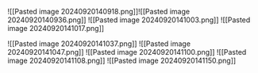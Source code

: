 ![[Pasted image 20240920140918.png]]![[Pasted image 20240920140936.png]]
![[Pasted image 20240920141003.png]]
![[Pasted image 20240920141017.png]]

![[Pasted image 20240920141037.png]]
![[Pasted image 20240920141047.png]]
![[Pasted image 20240920141100.png]]
![[Pasted image 20240920141108.png]]
![[Pasted image 20240920141150.png]]